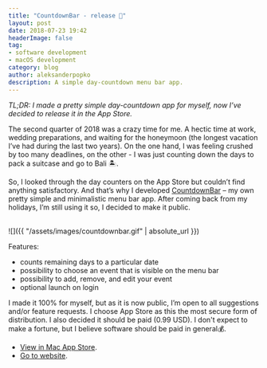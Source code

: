 ```yaml
---
title: "CountdownBar - release 🚀"
layout: post
date: 2018-07-23 19:42
headerImage: false
tag:
- software development
- macOS development
category: blog
author: aleksanderpopko
description: A simple day-countdown menu bar app.
---
```

*TL;DR: I made a pretty simple day-countdown app for myself, now I’ve decided to release it in the App Store.*

The second quarter of 2018 was a crazy time for me. A hectic time at work, wedding preparations, and waiting for the honeymoon (the longest vacation I’ve had during the last two years). On the one hand, I was feeling crushed by too many deadlines, on the other - I was just counting down the days to pack a suitcase and go to Bali 🏝.

So, I looked through the day counters on the App Store but couldn’t find anything satisfactory. And that’s why I developed [CountdownBar](https://itunes.apple.com/app/countdownbar/id1413807534?mt=12) – my own pretty simple and minimalistic menu bar app. After coming back from my holidays, I’m still using it so, I decided to make it public.

<br />
![]({{ "/assets/images/countdownbar.gif" | absolute_url }})
<br />

Features:

* counts remaining days to a particular date
* possibility to choose an event that is visible on the menu bar
* possibility to add, remove, and edit your event
* optional launch on login

I made it 100% for myself, but as it is now public, I’m open to all suggestions and/or feature requests. I choose App Store as this the most secure form of distribution. I also decided it should be paid (0.99 USD). I don't expect to make a fortune, but I believe software should be paid in general💰.

* [View in Mac App Store](https://itunes.apple.com/pl/app/countdownbar/id1413807534?mt=12).
* [Go to website](https://countdownbar.carrd.co/).


